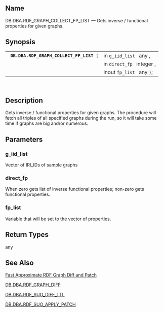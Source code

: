 <div>

<div>

</div>

<div>

## Name

DB.DBA.RDF_GRAPH_COLLECT_FP_LIST — Gets inverse / functional properties
for given graphs.

</div>

<div>

## Synopsis

<div>

|                                               |                           |
|-----------------------------------------------|---------------------------|
| ` `**`DB.DBA.RDF_GRAPH_COLLECT_FP_LIST`**` (` | in `g_iid_list ` any ,    |
|                                               | in `direct_fp ` integer , |
|                                               | inout `fp_list ` any `)`; |

<div>

 

</div>

</div>

</div>

<div>

## Description

Gets inverse / functional properties for given graphs. The procedure
will fetch all triples of all specified graphs during the run, so it
will take some time if graphs are big and/or numerous.

</div>

<div>

## Parameters

<div>

### g_iid_list

Vector of IRI_IDs of sample graphs

</div>

<div>

### direct_fp

When zero gets list of inverse functional properties; non-zero gets
functional properties.

</div>

<div>

### fp_list

Variable that will be set to the vector of properties.

</div>

</div>

<div>

## Return Types

any

</div>

<div>

## See Also

<a href="fastapproxdiffandpatch.html" class="link"
title="16.17.16. Fast Approximate RDF Graph Diff and Patch">Fast
Approximate RDF Graph Diff and Patch</a>

<a href="fn_rdf_graph_diff.html" class="link"
title="DB.DBA.RDF_GRAPH_DIFF">DB.DBA.RDF_GRAPH_DIFF</a>

<a href="fn_rdf_suo_diff_ttl.html" class="link"
title="DB.DBA.RDF_SUO_DIFF_TTL">DB.DBA.RDF_SUO_DIFF_TTL</a>

<a href="fn_rdf_suo_apply_patch.html" class="link"
title="DB.DBA.RDF_SUO_APPLY_PATCH">DB.DBA.RDF_SUO_APPLY_PATCH</a>

</div>

</div>
